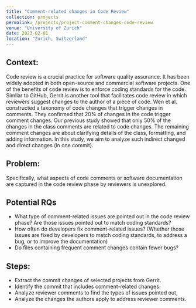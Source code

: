 ```yaml
---
title: "Comment-related changes in Code Review"
collection: projects
permalink: /projects/project-comment-changes-code-review
venue: "University of Zurich"
date: 2023-02-01
location: "Zurich, Switzerland"
---
```


## Context: 
Code review is a crucial practice for software quality assurance.
It has been widely adopted in both open-source and commercial software projects.
One of the benefits of code review is to enforce coding standards for the code.
Similar to GitHub, Gerrit is another tool that facilitates code review in which reviewers suggest changes to the author of a piece of code.
Wen et al. constructed a taxonomy of code changes that trigger changes in comments. They confirmed that 20% of changes in the code trigger comment changes. Our previous study showed that only 50% of the changes in the class comments are related to code changes. The remaining comment changes are about clarifying details of the class, formatting, and adding information. In this study, we aim to analyze such indirect changed and direct changes (in one commit).


## Problem:
Specifically, what aspects of code comments or software documentation are captured in the code review phase by reviewers is unexplored.

## Potential RQs
- What type of comment-related issues are pointed out in the code review phase? Are those issues pointed out to match coding standards?
- How often do developers fix comment-related issues? (Whether those issues are fixed by developers to match coding standards, to address a bug, or to improve the documentation)
- Do files containing frequent comment changes contain fewer bugs?


## Steps:
- Extract the commit changes of selected projects from Gerrit.
- Identify the commit that includes comment-related changes.
- Analyze reviewer comments to find the types of issues pointed out,
- Analyze the changes the authors apply to address reviewer comments.
<br>